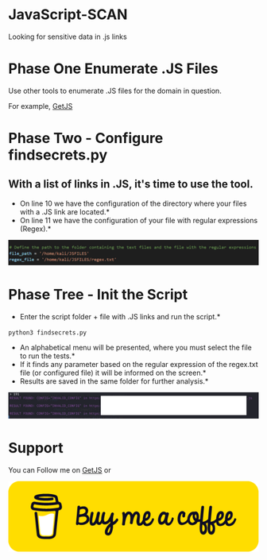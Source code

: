 # JavaScript-SCAN
 Looking for sensitive data in .js links

# Phase One Enumerate .JS Files
Use other tools to enumerate .JS files for the domain in question.

For example, <a href="https://github.com/003random/getJS" target="_blank">GetJS</a>

# Phase Two - Configure findsecrets.py
## With a list of links in .JS, it's time to use the tool.
* On line 10 we have the configuration of the directory where your files with a .JS link are located.*
* On line 11 we have the configuration of your file with regular expressions (Regex).*

![Path](https://github.com/housekore/JavaScript-SCAN/blob/main/images/image01.png)

# Phase Tree - Init the Script
* Enter the script folder + file with .JS links and run the script.*

`python3 findsecrets.py`

* An alphabetical menu will be presented, where you must select the file to run the tests.*
* If it finds any parameter based on the regular expression of the regex.txt file (or configured file) it will be informed on the screen.*
* Results are saved in the same folder for further analysis.*

![Path](https://github.com/housekore/JavaScript-SCAN/blob/main/images/image02.png)

# Support
You can Follow me on <a href="https://www.linkedin.com/in/jose-jardel-lgpd-cybersecurity/" target="_blank">GetJS</a> or

[![jjardel-imagem](https://github.com/housekore/JavaScript-SCAN/blob/main/images/buy-coffe.png)](https://www.buymeacoffee.com/jjardel)
